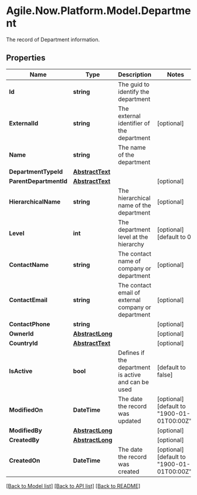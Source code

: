# Agile.Now.Platform.Model.Department
The record of Department information.

## Properties

Name | Type | Description | Notes
------------ | ------------- | ------------- | -------------
**Id** | **string** | The guid to identify the department | 
**ExternalId** | **string** | The external identifier of the department | [optional] 
**Name** | **string** | The name of the department | 
**DepartmentTypeId** | [**AbstractText**](AbstractText.md) |  | 
**ParentDepartmentId** | [**AbstractText**](AbstractText.md) |  | [optional] 
**HierarchicalName** | **string** | The hierarchical name of the department | [optional] 
**Level** | **int** | The department level at the hierarchy | [optional] [default to 0]
**ContactName** | **string** | The contact name of company or department | [optional] 
**ContactEmail** | **string** | The contact email of external company or department | [optional] 
**ContactPhone** | **string** |  | [optional] 
**OwnerId** | [**AbstractLong**](AbstractLong.md) |  | [optional] 
**CountryId** | [**AbstractText**](AbstractText.md) |  | [optional] 
**IsActive** | **bool** | Defines if the department is active and can be used | [default to false]
**ModifiedOn** | **DateTime** | The date the record was updated | [optional] [default to "1900-01-01T00:00Z"]
**ModifiedBy** | [**AbstractLong**](AbstractLong.md) |  | [optional] 
**CreatedBy** | [**AbstractLong**](AbstractLong.md) |  | [optional] 
**CreatedOn** | **DateTime** | The date the record was created | [optional] [default to "1900-01-01T00:00Z"]

[[Back to Model list]](../README.md#documentation-for-models) [[Back to API list]](../README.md#documentation-for-api-endpoints) [[Back to README]](../README.md)

